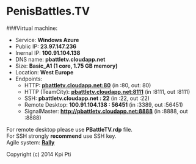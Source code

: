 PenisBattles.TV
===============

###Virtual machine:
* Service: **Windows Azure**
* Public IP: **23.97.147.236**
* Inernal IP: **100.91.104.138**
* DNS name: **pbattletv.cloudapp.net**
* Size: **Basic_A1 (1 core, 1.75 GB memory)**
* Location: **West Europe**
* Endpoints:
  * HTTP: **[pbattletv.cloudapp.net:80](http://pbattletv.cloudapp.net:80)** (in :80, out: 80)
  * HTTP (TeamCity): **[pbattletv.cloudapp.net:8111](http://pbattletv.cloudapp.net:8111)** (in :8111, out :8111)
  * SSH: **pbattletv.cloudapp.net : 22** (in :22, out :22)
  * Remote Desktop: **100.91.104.138 : 56451** (in :3389, out :56451)
  * SignalMaster: **http://pbattletv.cloudapp.net:8888** (in :8888, out :8888)

For remote desktop please use **PBattleTV.rdp** file.<br />
For SSH strongly **recommend** use SSH key.<br />
Agile system: **[Rally](http://rally1.rallydev.com/)**

Copyright (c) 2014 Kpi Pti
